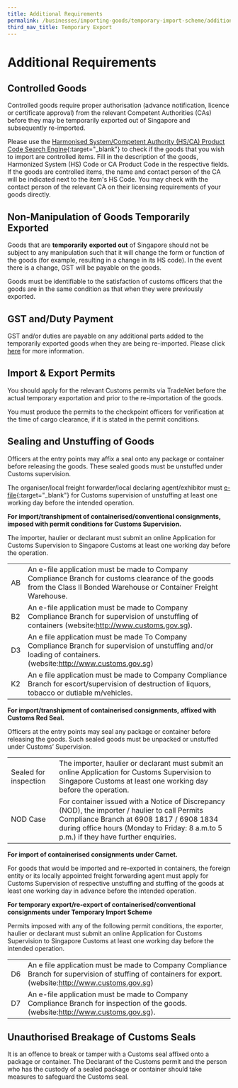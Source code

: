 ```yaml
---
title: Additional Requirements
permalink: /businesses/importing-goods/temporary-import-scheme/additional-requirements-export
third_nav_title: Temporary Export
---
```

# Additional Requirements

## Controlled Goods

Controlled goods require proper authorisation (advance notification, licence or certificate approval) from the relevant Competent Authorities (CAs) before they may be temporarily exported out of Singapore and subsequently re-imported.

Please use the [Harmonised System/Competent Authority (HS/CA) Product Code Search Engine](https://www.tradenet.gov.sg/tradenet/portlets/search/searchHSCA/searchInitHSCA.do){:target="_blank"} to check if the goods that you wish to import are controlled items. Fill in the description of the goods, Harmonized System (HS) Code or CA Product Code in the respective fields. If the goods are controlled items, the name and contact person of the CA will be indicated next to the item's HS Code. You may check with the contact person of the relevant CA on their licensing requirements of your goods directly.

## Non-Manipulation of Goods Temporarily Exported

Goods that are **temporarily** **exported out** of Singapore should not be subject to any manipulation such that it will change the form or function of the goods (for example, resulting in a change in its HS code). In the event there is a change, GST will be payable on the goods.

Goods must be identifiable to the satisfaction of customs officers that the goods are in the same condition as that when they were previously exported.

## GST and/Duty Payment

GST and/or duties are payable on any additional parts added to the temporarily exported goods when they are being re-imported. Please click [here](/businesses/importing-goods/import-procedures/re-importing-of-goods-sent-overseas-for-activities) for more information.

## Import & Export Permits

You should apply for the relevant Customs permits via TradeNet before the actual temporary exportation and prior to the re-importation of the goods.  
  
You must produce the permits to the checkpoint officers for verification at the time of cargo clearance, if it is stated in the permit conditions.

## Sealing and Unstuffing of Goods

Officers at the entry points may affix a seal onto any package or container before releasing the goods. These sealed goods must be unstuffed under Customs supervision.

The organiser/local freight forwarder/local declaring agent/exhibitor must [e-file](http://eservices.customs.gov.sg/scripts/customs/supervision/supermenu.asp){:target="_blank"} for Customs supervision of unstuffing at least one working day before the intended operation. 

**For import/transhipment of containerised/conventional consignments, imposed with permit conditions for Customs Supervision.**

The importer, haulier or declarant must submit an online Application for Customs Supervision to Singapore Customs at least one working day before the operation.

|  |  |
|--|--|
| AB | An e-file application must be made to Company Compliance Branch for customs clearance of the goods from the Class II Bonded Warehouse or Container Freight Warehouse. |
| B2 | An e-file application must be made to Company Compliance Branch for supervision of unstuffing of containers (website:http://www.customs.gov.sg).|
| D3 | An e file application must be made To Company Compliance Branch for supervision of unstuffing and/or loading of containers. (website:http://www.customs.gov.sg)|
| K2 | An e file application must be made to Company Compliance Branch for escort/supervision of destruction of liquors, tobacco or dutiable m/vehicles.|

**For import/transhipment of containerised consignments, affixed with Customs Red Seal.**

Officers at the entry points may seal any package or container before releasing the goods. Such sealed goods must be unpacked or unstuffed under Customs’ Supervision.

|  |  |
|--|--|
| Sealed for inspection | The importer, haulier or declarant must submit an online Application for Customs Supervision to Singapore Customs at least one working day before the operation.|
| NOD Case | For container issued with a Notice of Discrepancy (NOD), the importer / haulier to call Permits Compliance Branch at 6908 1817 / 6908 1834 during office hours (Monday to Friday: 8 a.m.to 5 p.m.) if they have further enquiries.|

**For import of containerised consignments under Carnet.** 

For goods that would be imported and re-exported in containers, the foreign entity or its locally appointed freight forwarding agent must apply for Customs Supervision of respective unstuffing and stuffing of the goods at least one  working day in advance before the intended operation.

**For temporary export/re-export of containerised/conventional consignments under Temporary Import Scheme**

Permits imposed with any of the following permit conditions, the exporter, haulier or declarant must submit an online Application for Customs Supervision to Singapore Customs at least one working day before the intended operation.

|  |  |
|--|--|
| D6 | An e file application must be made to Company Compliance Branch for supervision of stuffing of containers for export. (website:http://www.customs.gov.sg)|
| D7 | An e-file application must be made to Company Compliance Branch for inspection of the goods. (website:http://www.customs.gov.sg).|







## Unauthorised Breakage of Customs Seals

It is an offence to break or tamper with a Customs seal affixed onto a package or container. The Declarant of the Customs permit and the person who has the custody of a sealed package or container should take measures to safeguard the Customs seal.